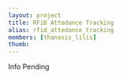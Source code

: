 ```yaml
---
layout: project
title: RFiD Attedance Tracking
alias: rfid_attedance_tracking
members: [thanasis_lilis]
thumb:
---
```

Info Pending
